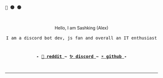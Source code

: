 
 
 <p align="left"><b><samp>🔴 🟡 🟢</samp></b></p>
 <br>

 <p align="center">
      Hello, I am Sashking (Alex)<br>
      <br>
      <samp>I am a discord bot dev, js fan and overall an IT enthusiast<br></samp>
  </p>

<br>

<p align="center"><b><samp> - 
 <a href="https://www.reddit.com/user/Altruistic_Trifle735">🌙 reddit </a>
 ~
 <a href="https://discord.com/users/512670031247573005"> ✨ discord </a>
 ~
 <a href="https://github.com/sashking"> ☀️ github </a> 
 - </samp></b></p>

<br>

<!-- nvm -->

---
